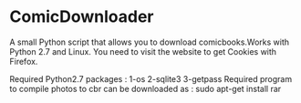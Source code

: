 # ComicDownloader
A small Python script that allows you to download comicbooks.Works with Python 2.7 and Linux.
You need to visit the website to get Cookies with Firefox.

Required Python2.7 packages : 
  1-os
  2-sqlite3 
  3-getpass
Required program to compile photos to cbr can be downloaded as : 
  sudo apt-get install rar
  

